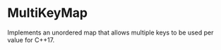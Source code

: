 # MultiKeyMap
Implements an unordered map that allows multiple keys to be used per value for C++17.
